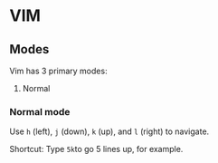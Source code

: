 # VIM 

## Modes
Vim has 3 primary modes:
1. Normal

### Normal mode
Use `h` (left), `j` (down), `k` (up), and `l` (right) to navigate.

Shortcut: Type `5k`to go 5 lines up, for example.

